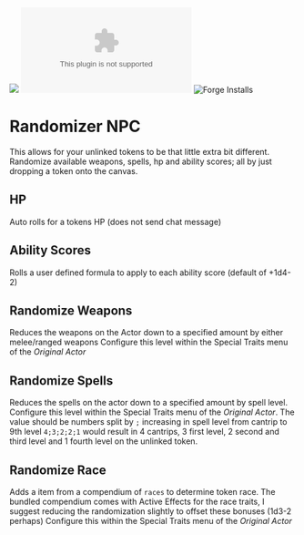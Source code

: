 ![](https://img.shields.io/badge/Foundry-v0.8.6-informational)
![Latest Release Download Count](https://img.shields.io/github/downloads/kandashi/randomizer-npc/repo>/latest/module.zip)
![Forge Installs](https://img.shields.io/badge/dynamic/json?label=Forge%20Installs&query=package.installs&suffix=%25&url=https%3A%2F%2Fforge-vtt.com%2Fapi%2Fbazaar%2Fpackage%2Frandomizer-npc&colorB=4aa94a)

# Randomizer NPC

This allows for your unlinked tokens to be that little extra bit different. Randomize available weapons, spells, hp and ability scores; all by just dropping a token onto the canvas.

## HP

Auto rolls for a tokens HP (does not send chat message)

## Ability Scores

Rolls a user defined formula to apply to each ability score (default of +1d4-2)

## Randomize Weapons

Reduces the weapons on the Actor down to a specified amount by either melee/ranged weapons
Configure this level within the Special Traits menu of the *Original Actor* 

## Randomize Spells

Reduces the spells on the actor down to a specified amount by spell level.
Configure this level within the Special Traits menu of the *Original Actor*. The value should be numbers split by `;` increasing in spell level from cantrip to 9th level
`4;3;2;2;1` would result in 4 cantrips, 3 first level, 2 second and third level and 1 fourth level on the unlinked token.

## Randomize Race

Adds a item from a compendium of `races` to determine token race. The bundled compendium comes with Active Effects for the race traits, I suggest reducing the randomization slightly to offset these bonuses (1d3-2 perhaps)
Configure this within the Special Traits menu of the *Original Actor*